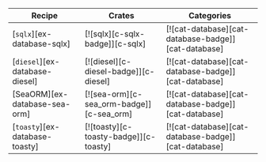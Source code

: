 | Recipe | Crates | Categories |
|--------|--------|------------|
| [`sqlx`][ex-database-sqlx] | [![sqlx][c-sqlx-badge]][c-sqlx] | [![cat-database][cat-database-badge]][cat-database] |
| [`diesel`][ex-database-diesel] | [![diesel][c-diesel-badge]][c-diesel] | [![cat-database][cat-database-badge]][cat-database] |
| [SeaORM][ex-database-sea-orm] | [![sea-orm][c-sea_orm-badge]][c-sea_orm] | [![cat-database][cat-database-badge]][cat-database] |
| [`toasty`][ex-database-toasty] | [![toasty][c-toasty-badge]][c-toasty] | [![cat-database][cat-database-badge]][cat-database] |

